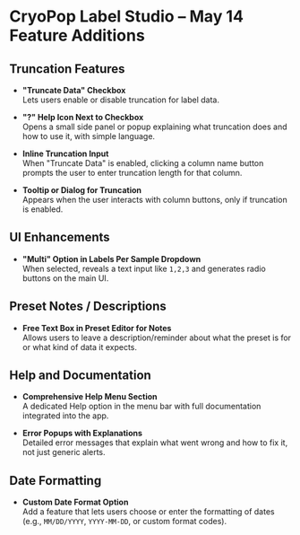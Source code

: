 # CryoPop Label Studio – May 14 Feature Additions

## Truncation Features
- **"Truncate Data" Checkbox**  
  Lets users enable or disable truncation for label data.

- **"?" Help Icon Next to Checkbox**  
  Opens a small side panel or popup explaining what truncation does and how to use it, with simple language.

- **Inline Truncation Input**  
  When "Truncate Data" is enabled, clicking a column name button prompts the user to enter truncation length for that column.

- **Tooltip or Dialog for Truncation**  
  Appears when the user interacts with column buttons, only if truncation is enabled.

## UI Enhancements
- **"Multi" Option in Labels Per Sample Dropdown**  
  When selected, reveals a text input like `1,2,3` and generates radio buttons on the main UI.

## Preset Notes / Descriptions
- **Free Text Box in Preset Editor for Notes**  
  Allows users to leave a description/reminder about what the preset is for or what kind of data it expects.

## Help and Documentation
- **Comprehensive Help Menu Section**  
  A dedicated Help option in the menu bar with full documentation integrated into the app.

- **Error Popups with Explanations**  
  Detailed error messages that explain what went wrong and how to fix it, not just generic alerts.

## Date Formatting
- **Custom Date Format Option**  
  Add a feature that lets users choose or enter the formatting of dates (e.g., `MM/DD/YYYY`, `YYYY-MM-DD`, or custom format codes).